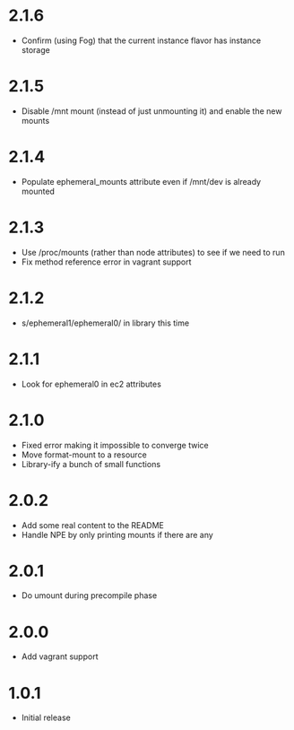 # 2.1.6

* Confirm (using Fog) that the current instance flavor has instance storage

# 2.1.5

* Disable /mnt mount (instead of just unmounting it) and enable the new mounts

# 2.1.4

* Populate ephemeral_mounts attribute even if /mnt/dev is already mounted

# 2.1.3

* Use /proc/mounts (rather than node attributes) to see if we need to run
* Fix method reference error in vagrant support

# 2.1.2

* s/ephemeral1/ephemeral0/ in library this time

# 2.1.1

* Look for ephemeral0 in ec2 attributes

# 2.1.0

* Fixed error making it impossible to converge twice
* Move format-mount to a resource
* Library-ify a bunch of small functions

# 2.0.2

* Add some real content to the README
* Handle NPE by only printing mounts if there are any

# 2.0.1

* Do umount during precompile phase

# 2.0.0

* Add vagrant support

# 1.0.1

* Initial release
